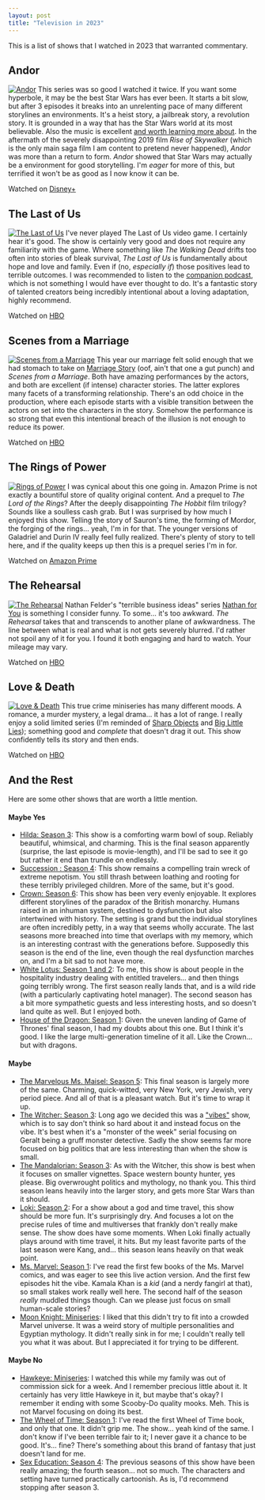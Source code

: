 ```yaml
---
layout: post
title: "Television in 2023"
---
```

This is a list of shows that I watched in 2023 that warranted commentary. 

## Andor
[![Andor](/media/posts/andor.jpeg)](https://www.disneyplus.com/series/star-wars-andor/3xsQKWG00GL5)
This series was so good I watched it twice. If you want some hyperbole, it may be the best Star Wars has ever been. It starts a bit slow, but after 3 episodes it breaks into an unrelenting pace of many different storylines an environments. It's a heist story, a jailbreak story, a revolution story. It is grounded in a way that has the Star Wars world at its most believable. Also the music is excellent [and worth learning more about](https://strongsongspodcast.com/episode/the-music-of-star-wars-andor). In the aftermath of the severely disappointing 2019 film _Rise of Skywalker_ (which is the only main saga film I am content to pretend never happened), _Andor_ was more than a return to form. _Andor_ showed that Star Wars may actually be a environment for good storytelling. I'm _eager_ for more of this, but terrified it won't be as good as I now know it can be.

<p class="playLine"><span class='playIcon disney'></span>Watched on <a href="https://www.disneyplus.com/series/star-wars-andor/3xsQKWG00GL5">Disney+</a></p>

## The Last of Us
[![The Last of Us](/media/posts/last-of-us.jpg)](https://www.hbomax.com/series/urn:hbo:series:GYyofRQHeuJ6fiQEAAAEy)
I've never played The Last of Us video game. I certainly hear it's good. The show is certainly very good and does not require any familiarity with the game. Where something like _The Walking Dead_ drifts too often into stories of bleak survival, _The Last of Us_ is fundamentally about hope and love and family. Even if (no, _especially if_) those positives lead to terrible outcomes. I was recommended to listen to the [companion podcast](https://listen.hbo.com/the-last-of-us-podcast), which is not something I would have ever thought to do. It's a fantastic story of talented creators being incredibly intentional about a loving adaptation, highly recommend.

<p class="playLine"><span class='playIcon hbo'></span>Watched on <a href="https://www.hbomax.com/series/urn:hbo:series:GYyofRQHeuJ6fiQEAAAEy">HBO</a></p>

## Scenes from a Marriage 
[![Scenes from a Marriage ](/media/posts/scenes-from-a-marriage.jpeg)](https://www.hbo.com/scenes-from-a-marriage)
This year our marriage felt solid enough that we had stomach to take on [Marriage Story](https://www.netflix.com/title/80223779) (oof, ain't that one a gut punch) and _Scenes from a Marriage_. Both have amazing performances by the actors, and both are excellent (if intense) character stories. The latter explores many facets of a transforming relationship. There's an odd choice in the production, where each episode starts with a visible transition between the actors on set into the characters in the story. Somehow the performance is so strong that even this intentional breach of the illusion is not enough to reduce its power.

<p class="playLine"><span class='playIcon hbo'></span>Watched on <a href="https://www.hbo.com/scenes-from-a-marriage">HBO</a></p>

## The Rings of Power
[![Rings of Power](/media/posts/rings-of-power.jpg)](https://www.amazon.com/dp/B09QH98YG1)
I was cynical about this one going in. Amazon Prime is not exactly a bountiful store of quality original content. And a prequel to _The Lord of the Rings_? After the deeply disappointing _The Hobbit_ film trilogy? Sounds like a soulless cash grab. But I was surprised by how much I enjoyed this show. Telling the story of Sauron's time, the forming of Mordor, the forging of the rings… yeah, I'm in for that. The younger versions of Galadriel and Durin IV really feel fully realized.  There's plenty of story to tell here, and if the quality keeps up then this is a prequel series I'm in for.

<p class="playLine"><span class='playIcon amazon'></span>Watched on <a href="https://www.amazon.com/dp/B09QH98YG1">Amazon Prime</a></p>
	
## The Rehearsal
[![The Rehearsal](/media/posts/the-rehearsal.webp)](https://www.hbo.com/the-rehearsal)
Nathan Felder's "terrible business ideas" series [Nathan for You](https://www.youtube.com/show/SCPLEfS2BjEpBHxJLEE1uHyg?season=1&sbp=CgEx) is something I consider funny. To some… it's too awkward. _The Rehearsal_ takes that and transcends to another plane of awkwardness. The line between what is real and what is not gets severely blurred. I'd rather not spoil any of it for you. I found it both engaging and hard to watch. Your mileage may vary.

<p class="playLine"><span class='playIcon hbo'></span>Watched on <a href="https://www.hbo.com/the-rehearsal">HBO</a></p>

## Love & Death
[![Love & Death](/media/posts/love-and-death.webp)](https://www.max.com/shows/love-death/f7b16534-5a7b-4e0e-906f-406d25e6b7af)
This true crime miniseries has many different moods. A romance, a murder mystery, a legal drama… it has a lot of range. I really enjoy a solid limited series (I'm reminded of [Sharp Objects](https://www.hbo.com/sharp-objects) and [Big Little Lies](https://www.hbo.com/big-little-lies)); something good and _complete_ that doesn't drag it out. This show confidently tells its story and then ends.

<p class="playLine"><span class='playIcon hbo'></span>Watched on <a href="https://www.max.com/shows/love-death/f7b16534-5a7b-4e0e-906f-406d25e6b7af">HBO</a></p>

## And the Rest

Here are some other shows that are worth a little mention.

#### Maybe Yes

- [Hilda: Season 3](https://www.netflix.com/title/80115346): This show is a comforting warm bowl of soup. Reliably beautiful, whimsical, and charming. This is the final season apparently (surprise, the last episode is movie-length), and I'll be sad to see it go but rather it end than trundle on endlessly.
- [Succession : Season 4](https://www.hbo.com/succession): This show remains a compelling train wreck of extreme nepotism. You still thrash between loathing and rooting for these terribly privileged children. More of the same, but it's good.
- [Crown: Season 6](https://www.netflix.com/title/80025678): This show has been very evenly enjoyable. It explores different storylines of the paradox of the British monarchy. Humans raised in an inhuman system, destined to dysfunction but also intertwined with history. The setting is grand but the individual storylines are often incredibly petty, in a way that seems wholly accurate. The last seasons more breached into time that overlaps with my memory, which is an interesting contrast with the generations before. Supposedly this season is the end of the line, even though the real dysfunction marches on, and I'm a bit sad to not have more.
- [White Lotus: Season 1 and 2](https://www.hbo.com/the-white-lotus): To me, this show is about people in the hospitality industry dealing with entitled travelers… and then things going terribly wrong. The first season really lands that, and is a wild ride (with a particularly captivating hotel manager). The second season has a bit more sympathetic guests and less interesting hosts, and so doesn't land quite as well. But I enjoyed both.
- [House of the Dragon: Season 1](https://www.hbo.com/house-of-the-dragon): Given the uneven landing of Game of Thrones' final season, I had my doubts about this one. But I think it's good. I like the large multi-generation timeline of it all. Like the Crown… but with dragons.

#### Maybe

- [The Marvelous Ms. Maisel: Season 5](https://www.amazon.com/Marvelous-Mrs-Maisel-Season/dp/B0875GWS52): This final season is largely more of the same. Charming, quick-witted, very New York, very Jewish, very period piece. And all of that is a pleasant watch. But it's time to wrap it up.
- [The Witcher: Season 3](https://www.netflix.com/title/80189685): Long ago we decided this was a ["vibes"](https://www.youtube.com/watch?v=ZStkUxC4iL4&t=2801s&pp=ygUVcGF0cmljayB3aWxsZW1zIHZpYmVz) show, which is to say don't think so hard about it and instead focus on the vibe. It's best when it's a "monster of the week" serial focusing on Geralt being a gruff monster detective. Sadly the show seems far more focused on big politics that are less interesting than when the show is small.
- [The Mandalorian: Season 3](https://www.disneyplus.com/series/the-mandalorian/3jLIGMDYINqD): As with the Witcher, this show is best when it focuses on smaller vignettes. Space western bounty hunter, yes please. Big overwrought politics and mythology, no thank you. This third season leans heavily into the larger story, and gets more Star Wars than it should.
- [Loki: Season 2](https://www.disneyplus.com/series/Loki/6pARMvILBGzF): For a show about a god and time travel, this show should be more fun. It's surprisingly dry. And focuses a lot on the precise rules of time and multiverses that frankly don't really make sense. The show does have some moments. When Loki finally actually plays around with time travel, it hits. But my least favorite parts of the last season were Kang, and… this season leans heavily on that weak point.
- [Ms. Marvel: Season 1](https://www.disneyplus.com/series/ms-marvel/45BsikoMcOOo): I've read the first few books of the Ms. Marvel comics, and was eager to see this live action version. And the first few episodes hit the vibe. Kamala Khan is a _kid_ (and a nerdy fangirl at that), so small stakes work really well here. The second half of the season _really_ muddled things though. Can we please just focus on small human-scale stories?
- [Moon Knight: Miniseries](https://ondisneyplus.disney.com/show/moon-knight): I liked that this didn't try to fit into a crowded Marvel universe. It was a weird story of multiple personalities and Egyptian mythology. It didn't really sink in for me; I couldn't really tell you what it was about. But I appreciated it for trying to be different.

#### Maybe No

- [Hawkeye: Miniseries](https://www.disneyplus.com/series/hawkeye/11Zy8m9Dkj5l): I watched this while my family was out of commission sick for a week. And I remember precious little about it. It certainly has very little Hawkeye in it, but maybe that's okay? I remember it ending with some Scooby-Do quality mooks. Meh. This is not Marvel focusing on doing its best.
- [The Wheel of Time: Season 1](https://www.amazon.com/Wheel-Time-Season-1/dp/B09F59CZ7R): I've read the first Wheel of Time book, and only that one. It didn't grip me. The show… yeah kind of the same. I don't know if I've been terrible fair to it; I never gave it a chance to be good. It's… fine? There's something about this brand of fantasy that just doesn't land for me.
- [Sex Education: Season 4](https://www.netflix.com/title/80197526): The previous seasons of this show have been really amazing; the fourth season... not so much. The characters and setting have turned practically cartoonish. As is, I'd recommend stopping after season 3.